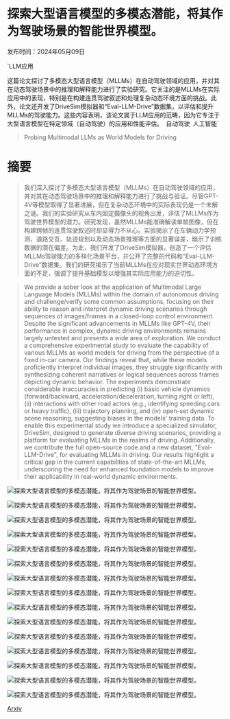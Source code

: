 # 探索大型语言模型的多模态潜能，将其作为驾驶场景的智能世界模型。

发布时间：2024年05月09日

`LLM应用

这篇论文探讨了多模态大型语言模型（MLLMs）在自动驾驶领域的应用，并对其在动态驾驶场景中的推理和解释能力进行了实验研究。它关注的是MLLMs在实际应用中的表现，特别是在构建连贯驾驶叙述和处理复杂动态环境方面的挑战。此外，论文还开发了DriveSim模拟器和“Eval-LLM-Drive”数据集，以评估和提升MLLMs的驾驶能力。这些内容表明，该论文属于LLM应用的范畴，因为它专注于大型语言模型在特定领域（自动驾驶）的应用和性能评估。` `自动驾驶` `人工智能`

> Probing Multimodal LLMs as World Models for Driving

# 摘要

> 我们深入探讨了多模态大型语言模型（MLLMs）在自动驾驶领域的应用，并对其在动态驾驶场景中的推理和解释能力进行了挑战与验证。尽管GPT-4V等模型取得了显著进展，但在复杂动态环境中的实际表现仍是一个未解之谜。我们的实验研究从车内固定摄像头的视角出发，评估了MLLMs作为驾驶世界模型的潜力。研究发现，虽然MLLMs能准确解读单帧图像，但在构建跨帧的连贯驾驶叙述时却显得力不从心。实验揭示了在车辆动力学预测、道路交互、轨迹规划以及动态场景推理等方面的显著误差，暗示了训练数据的潜在偏差。为此，我们开发了DriveSim模拟器，创造了一个评估MLLMs驾驶能力的多样化场景平台，并公开了完整的代码和“Eval-LLM-Drive”数据集。我们的研究揭示了当前MLLMs在应对现实世界动态环境方面的不足，强调了提升基础模型以增强其实际应用能力的迫切性。

> We provide a sober look at the application of Multimodal Large Language Models (MLLMs) within the domain of autonomous driving and challenge/verify some common assumptions, focusing on their ability to reason and interpret dynamic driving scenarios through sequences of images/frames in a closed-loop control environment. Despite the significant advancements in MLLMs like GPT-4V, their performance in complex, dynamic driving environments remains largely untested and presents a wide area of exploration. We conduct a comprehensive experimental study to evaluate the capability of various MLLMs as world models for driving from the perspective of a fixed in-car camera. Our findings reveal that, while these models proficiently interpret individual images, they struggle significantly with synthesizing coherent narratives or logical sequences across frames depicting dynamic behavior. The experiments demonstrate considerable inaccuracies in predicting (i) basic vehicle dynamics (forward/backward, acceleration/deceleration, turning right or left), (ii) interactions with other road actors (e.g., identifying speeding cars or heavy traffic), (iii) trajectory planning, and (iv) open-set dynamic scene reasoning, suggesting biases in the models' training data. To enable this experimental study we introduce a specialized simulator, DriveSim, designed to generate diverse driving scenarios, providing a platform for evaluating MLLMs in the realms of driving. Additionally, we contribute the full open-source code and a new dataset, "Eval-LLM-Drive", for evaluating MLLMs in driving. Our results highlight a critical gap in the current capabilities of state-of-the-art MLLMs, underscoring the need for enhanced foundation models to improve their applicability in real-world dynamic environments.

![探索大型语言模型的多模态潜能，将其作为驾驶场景的智能世界模型。](../../../paper_images/2405.05956/x1.png)

![探索大型语言模型的多模态潜能，将其作为驾驶场景的智能世界模型。](../../../paper_images/2405.05956/x2.png)

![探索大型语言模型的多模态潜能，将其作为驾驶场景的智能世界模型。](../../../paper_images/2405.05956/x3.png)

![探索大型语言模型的多模态潜能，将其作为驾驶场景的智能世界模型。](../../../paper_images/2405.05956/x4.png)

![探索大型语言模型的多模态潜能，将其作为驾驶场景的智能世界模型。](../../../paper_images/2405.05956/x5.png)

![探索大型语言模型的多模态潜能，将其作为驾驶场景的智能世界模型。](../../../paper_images/2405.05956/x6.png)

![探索大型语言模型的多模态潜能，将其作为驾驶场景的智能世界模型。](../../../paper_images/2405.05956/x7.png)

![探索大型语言模型的多模态潜能，将其作为驾驶场景的智能世界模型。](../../../paper_images/2405.05956/x8.png)

![探索大型语言模型的多模态潜能，将其作为驾驶场景的智能世界模型。](../../../paper_images/2405.05956/x9.png)

![探索大型语言模型的多模态潜能，将其作为驾驶场景的智能世界模型。](../../../paper_images/2405.05956/x10.png)

![探索大型语言模型的多模态潜能，将其作为驾驶场景的智能世界模型。](../../../paper_images/2405.05956/x11.png)

![探索大型语言模型的多模态潜能，将其作为驾驶场景的智能世界模型。](../../../paper_images/2405.05956/x12.png)

![探索大型语言模型的多模态潜能，将其作为驾驶场景的智能世界模型。](../../../paper_images/2405.05956/x13.png)

![探索大型语言模型的多模态潜能，将其作为驾驶场景的智能世界模型。](../../../paper_images/2405.05956/x14.png)

![探索大型语言模型的多模态潜能，将其作为驾驶场景的智能世界模型。](../../../paper_images/2405.05956/x15.png)

[Arxiv](https://arxiv.org/abs/2405.05956)
